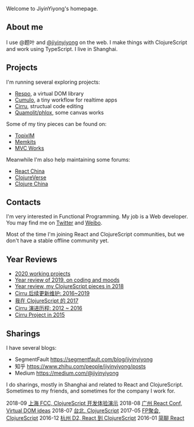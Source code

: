 
Welcome to JiyinYiyong's homepage.

## About me

I use @题叶 and [@jiyinyiyong](https://github.com/jiyinyiyong) on the web. I make things with ClojureScript and work using TypeScript. I live in Shanghai.

## Projects

I'm running several exploring projects:

* [Respo](http://github.com/Respo), a virtual DOM library
* [Cumulo](https://github.com/Cumulo/), a tiny workflow for realtime apps
* [Cirru](https://github.com/Cirru/), structual code editing
* [Quamolit/phlox](http://quamolit.org/), some canvas works

Some of my tiny pieces can be found on:

* [TopixIM](https://github.com/TopixIM/)
* [Memkits](https://github.com/memkits)
* [MVC Works](https://github.com/mvc-works/)

Meanwhile I'm also help maintaining some forums:

* [React China](http://react-china.org/)
* [ClojureVerse](http://clojureverse.org)
* [Clojure China](http://clojure-china.org)

## Contacts

I'm very interested in Functional Programming. My job is a Web developer. You may find me on [Twitter](https://twitter.com/jiyinyiyong) and [Weibo](http://weibo.com/jiyinyiyong/).

Most of the time I'm joining React and ClojureScript communities, but we don't have a stable offline community yet.

## Year Reviews

* [2020 working projects](https://medium.com/@jiyinyiyong/wip-2020-working-projects-38dc6155d6b5)
* [Year review of 2019, on coding and moods](https://medium.com/@jiyinyiyong/year-review-of-2019-on-coding-and-moods-4f4125102e62)
* [Year review, my ClojureScript pieces in 2018](https://medium.com/@jiyinyiyong/year-review-my-clojurescript-pieces-in-2018-da7233649eab)
* [Cirru 后续更新维护: 2016~2019](https://segmentfault.com/a/1190000020389563)
* [我在 ClojureScript 的 2017](https://segmentfault.com/a/1190000012066245)
* [Cirru 演进历程: 2012 ~ 2016](https://segmentfault.com/a/1190000009737250)
* [Cirru Project in 2015](https://segmentfault.com/a/1190000004209473)

## Sharings

I have several blogs:

* SegmentFault https://segmentfault.com/blog/jiyinyiyong
* 知乎 https://www.zhihu.com/people/jiyinyiyong/posts
* Medium https://medium.com/@jiyinyiyong

I do sharings, mostly in Shanghai and related to React and ClojureScript. Sometimes to my friends, and sometimes for the company I work for.

2018-09 [上海 FCC, ClojureScript 开发体验演示](https://gist.github.com/jiyinyiyong/561cd06ad1a1537dc8bcc15109bcf1cc)
2018-08 [广州 React Conf, Virtual DOM ideas](http://cdn.tiye.me/slides/cljs-virtual-dom.key)
2018-07 [台北, ClojureScript](https://gist.github.com/jiyinyiyong/b403a24667a3f2b93afdd6e9f57f6f10)
2017-05 [FP聚会, ClojureScript](https://gist.github.com/jiyinyiyong/7e6993079dea15e6a00c9ccd746b7074)
2016-12 [杭州 D2, React 到 ClojureScript](https://os.alipayobjects.com/rmsportal/WbKDoPrtkHaxTuOjOZQy.pdf)
2016-01 [简聊 React](https://github.com/jiyinyiyong/100offer-sharing/blob/master/slides.md)
